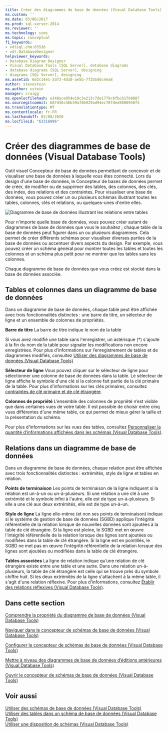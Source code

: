 ```yaml
---
title: Créer des diagrammes de base de données (Visual Database Tools) | Microsoft Docs
ms.custom: ''
ms.date: 03/06/2017
ms.prod: sql-server-2014
ms.reviewer: ''
ms.technology: ssms
ms.topic: conceptual
f1_keywords:
- vdtsql.chm:65536
- vdt.DatabaseDesigner
helpviewer_keywords:
- Database Diagram Designer
- Visual Database Tools [SQL Server], database diagrams
- database diagrams [SQL Server], designing
- diagrams [SQL Server], designing
ms.assetid: 6d2c14e1-3d73-4d10-ae5b-7f2b5d6c4ea8
author: stevestein
ms.author: sstein
manager: craigg
ms.openlocfilehash: e348ace954e19c3e213c7de1779cbfbcb1768887
ms.sourcegitcommit: b87d36c46b39af8b929ad94ec707dee8800950f5
ms.translationtype: MT
ms.contentlocale: fr-FR
ms.lasthandoff: 02/08/2020
ms.locfileid: "63316096"
---
```

# <a name="design-database-diagrams-visual-database-tools"></a>Créer des diagrammes de base de données (Visual Database Tools)
  Outil visuel Concepteur de base de données permettant de concevoir et de visualiser une base de données à laquelle vous êtes connecté. Lors du design d'une base de données, le Concepteur de bases de données permet de créer, de modifier ou de supprimer des tables, des colonnes, des clés, des index, des relations et des contraintes. Pour visualiser une base de données, vous pouvez créer un ou plusieurs schémas illustrant toutes les tables, colonnes, clés et relations, ou quelques-unes d'entre elles.  
  
 ![Diagramme de base de données illustrant les relations entre tables](../../database-engine/media//dv3w7c1.gif "Diagramme de base de données illustrant les relations entre tables")  
  
 Pour n’importe quelle base de données, vous pouvez créer autant de diagrammes de base de données que vous le souhaitez ; chaque table de la base de données peut figurer dans un ou plusieurs diagrammes. Cela permet de créer différents schémas pour visualiser diverses parties de la base de données ou accentuer divers aspects du design. Par exemple, vous pouvez créer un schéma général pour montrer toutes les tables et toutes les colonnes et un schéma plus petit pour ne montrer que les tables sans les colonnes.  
  
 Chaque diagramme de base de données que vous créez est stocké dans la base de données associée.  
  
## <a name="tables-and-columns-in-a-database-diagram"></a>Tables et colonnes dans un diagramme de base de données  
 Dans un diagramme de base de données, chaque table peut être affichée avec trois fonctionnalités distinctes : une barre de titre, un sélecteur de ligne et un ensemble de colonnes de propriétés.  
  
 **Barre de titre** La barre de titre indique le nom de la table  
  
 Si vous avez modifié une table sans l'enregistrer, un astérisque (*) s'ajoute à la fin du nom de la table pour signaler les modifications non encore enregistrées. Pour plus d’informations sur l’enregistrement de tables et de diagrammes modifiés, consultez [Utiliser des diagrammes de base de données &#40;Visual Database Tools&#41;](visual-database-tools.md)  
  
 **Sélecteur de ligne** Vous pouvez cliquer sur le sélecteur de ligne pour sélectionner une colonne de base de données dans la table. Le sélecteur de ligne affiche le symbole d'une clé si la colonne fait partie de la clé primaire de la table. Pour plus d’informations sur les clés primaires, consultez [contraintes de clé primaire et de clé étrangère](../../relational-databases/tables/primary-and-foreign-key-constraints.md).  
  
 **Colonnes de propriété** L’ensemble des colonnes de propriété n’est visible que dans certaines vues de votre table. Il est possible de choisir entre cinq vues différentes d'une même table, ce qui permet de mieux gérer la taille et la présentation du schéma.  
  
 Pour plus d’informations sur les vues des tables, consultez [Personnaliser la quantité d’informations affichées dans les schémas &#40;Visual Database Tools&#41;](customize-the-amount-of-information-displayed-in-diagrams-visual-database-tools.md).  
  
## <a name="relationships-in-a-database-diagram"></a>Relations dans un diagramme de base de données  
 Dans un diagramme de base de données, chaque relation peut être affichée avec trois fonctionnalités distinctes : extrémités, style de ligne et tables en relation.  
  
 **Points de terminaison** Les points de terminaison de la ligne indiquent si la relation est un-à-un ou un-à-plusieurs. Si une relation a une clé à une extrémité et le symbole infini à l'autre, elle est de type un-à-plusieurs. Si elle a une clé aux deux extrémités, elle est de type un-à-un.  
  
 **Style de ligne** La ligne elle-même (et non ses points de terminaison) indique si le système de gestion de base de données (SGBD) applique l’intégrité référentielle de la relation lorsque de nouvelles données sont ajoutées à la table de clé étrangère. Si la ligne est pleine, le SGBD met en œuvre l'intégrité référentielle de la relation lorsque des lignes sont ajoutées ou modifiées dans la table de clé étrangère. Si la ligne est en pointillés, le SGBD ne met pas en œuvre l'intégrité référentielle de la relation lorsque des lignes sont ajoutées ou modifiées dans la table de clé étrangère.  
  
 **Tables associées** La ligne de relation indique qu’une relation de clé étrangère existe entre une table et une autre. Dans une relation un-à-plusieurs, la table de clé étrangère est celle qui se trouve près du symbole chiffre huit. Si les deux extrémités de la ligne s'attachent à la même table, il s'agit d'une relation réflexive. Pour plus d’informations, consultez [Établir des relations réflexives &#40;Visual Database Tools&#41;](draw-reflexive-relationships-visual-database-tools.md).  
  
## <a name="in-this-section"></a>Dans cette section  
 [Comprendre la propriété du diagramme de base de données &#40;Visual Database Tools&#41;](understand-database-diagram-ownership-visual-database-tools.md)  
  
 [Naviguer dans le concepteur de schémas de base de données &#40;Visual Database Tools&#41;](navigate-in-database-diagram-designer-visual-database-tools.md)  
  
 [Configurer le concepteur de schémas de base de données &#40;Visual Database Tools&#41;](set-up-database-diagram-designer-visual-database-tools.md)  
  
 [Mettre à niveau des diagrammes de base de données d’éditions antérieures &#40;Visual Database Tools&#41;](upgrade-database-diagrams-from-previous-editions-visual-database-tools.md)  
  
 [Ouvrir le concepteur de schémas de base de données &#40;Visual Database Tools&#41;](open-database-diagram-designer-visual-database-tools.md)  
  
## <a name="see-also"></a>Voir aussi  
 [Utiliser des schémas de base de données &#40;Visual Database Tools&#41;](visual-database-tools.md)   
 [Utiliser des tables dans un schéma de base de données &#40;Visual Database Tools&#41;](work-with-tables-in-database-diagram-visual-database-tools.md)   
 [Utiliser une disposition de schémas &#40;Visual Database Tools&#41;](work-with-diagram-layout-visual-database-tools.md)  
  
  

